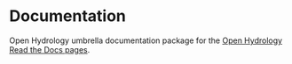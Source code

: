 Documentation
=============

Open Hydrology umbrella documentation package for the [Open Hydrology Read the Docs pages](http://docs.open-hydrology.org).
